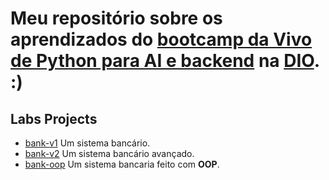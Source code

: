 # Meu repositório sobre os aprendizados do [bootcamp da Vivo de Python para AI e backend](https://web.dio.me/track/coding-future-vivo-python-ai-backend-developer) na [DIO](https://www.dio.me/users/souzacaue). :)

## Labs Projects

- [bank-v1](./bank-v1) Um sistema bancário.
- [bank-v2](./bank-v2) Um sistema bancário avançado.
- [bank-oop](./bank-oop) Um sistema bancaria feito com **OOP**.
